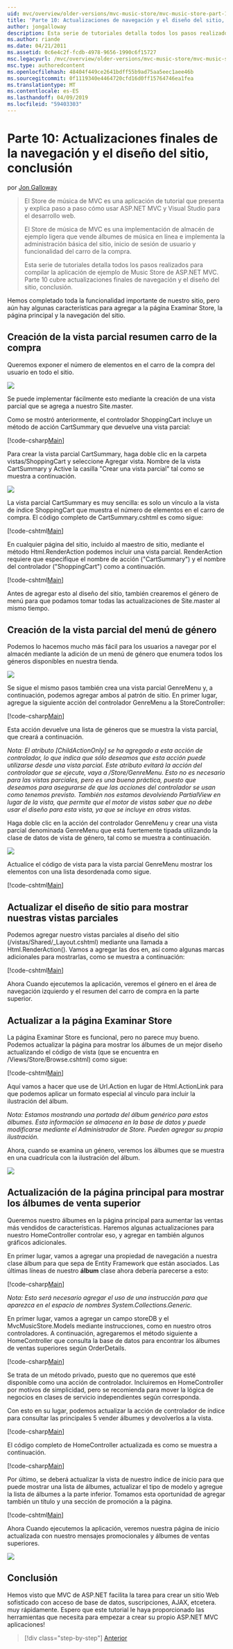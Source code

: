 ```yaml
---
uid: mvc/overview/older-versions/mvc-music-store/mvc-music-store-part-10
title: 'Parte 10: Actualizaciones de navegación y el diseño del sitio, conclusión finales | Microsoft Docs'
author: jongalloway
description: Esta serie de tutoriales detalla todos los pasos realizados para compilar la aplicación de ejemplo de Music Store de ASP.NET MVC. Parte 10 cubre actualizaciones finales de navegación y S...
ms.author: riande
ms.date: 04/21/2011
ms.assetid: 0c6e4c2f-fcdb-4978-9656-1990c6f15727
msc.legacyurl: /mvc/overview/older-versions/mvc-music-store/mvc-music-store-part-10
msc.type: authoredcontent
ms.openlocfilehash: 48404f449ce2641bdff55b9ad75aa5eec1aee46b
ms.sourcegitcommit: 0f1119340e4464720cfd16d0ff15764746ea1fea
ms.translationtype: MT
ms.contentlocale: es-ES
ms.lasthandoff: 04/09/2019
ms.locfileid: "59403303"
---
```

# <a name="part-10-final-updates-to-navigation-and-site-design-conclusion"></a>Parte 10: Actualizaciones finales de la navegación y el diseño del sitio, conclusión

por [Jon Galloway](https://github.com/jongalloway)

> El Store de música de MVC es una aplicación de tutorial que presenta y explica paso a paso cómo usar ASP.NET MVC y Visual Studio para el desarrollo web.  
>   
> El Store de música de MVC es una implementación de almacén de ejemplo ligera que vende álbumes de música en línea e implementa la administración básica del sitio, inicio de sesión de usuario y funcionalidad del carro de la compra.  
>   
> Esta serie de tutoriales detalla todos los pasos realizados para compilar la aplicación de ejemplo de Music Store de ASP.NET MVC. Parte 10 cubre actualizaciones finales de navegación y el diseño del sitio, conclusión.


Hemos completado toda la funcionalidad importante de nuestro sitio, pero aún hay algunas características para agregar a la página Examinar Store, la página principal y la navegación del sitio.

## <a name="creating-the-shopping-cart-summary-partial-view"></a>Creación de la vista parcial resumen carro de la compra

Queremos exponer el número de elementos en el carro de la compra del usuario en todo el sitio.

![](mvc-music-store-part-10/_static/image1.png)

Se puede implementar fácilmente esto mediante la creación de una vista parcial que se agrega a nuestro Site.master.

Como se mostró anteriormente, el controlador ShoppingCart incluye un método de acción CartSummary que devuelve una vista parcial:

[!code-csharp[Main](mvc-music-store-part-10/samples/sample1.cs)]

Para crear la vista parcial CartSummary, haga doble clic en la carpeta vistas/ShoppingCart y seleccione Agregar vista. Nombre de la vista CartSummary y Active la casilla "Crear una vista parcial" tal como se muestra a continuación.

![](mvc-music-store-part-10/_static/image2.png)

La vista parcial CartSummary es muy sencilla: es solo un vínculo a la vista de índice ShoppingCart que muestra el número de elementos en el carro de compra. El código completo de CartSummary.cshtml es como sigue:

[!code-cshtml[Main](mvc-music-store-part-10/samples/sample2.cshtml)]

En cualquier página del sitio, incluido al maestro de sitio, mediante el método Html.RenderAction podemos incluir una vista parcial. RenderAction requiere que especifique el nombre de acción ("CartSummary") y el nombre del controlador ("ShoppingCart") como a continuación.

[!code-cshtml[Main](mvc-music-store-part-10/samples/sample3.cshtml)]

Antes de agregar esto al diseño del sitio, también crearemos el género de menú para que podamos tomar todas las actualizaciones de Site.master al mismo tiempo.

## <a name="creating-the-genre-menu-partial-view"></a>Creación de la vista parcial del menú de género

Podemos lo hacemos mucho más fácil para los usuarios a navegar por el almacén mediante la adición de un menú de género que enumera todos los géneros disponibles en nuestra tienda.

![](mvc-music-store-part-10/_static/image3.png)

Se sigue el mismo pasos también crea una vista parcial GenreMenu y, a continuación, podemos agregar ambos al patrón de sitio. En primer lugar, agregue la siguiente acción del controlador GenreMenu a la StoreController:

[!code-csharp[Main](mvc-music-store-part-10/samples/sample4.cs)]

Esta acción devuelve una lista de géneros que se muestra la vista parcial, que creará a continuación.

*Nota: El atributo [ChildActionOnly] se ha agregado a esta acción de controlador, lo que indica que sólo deseamos que esta acción puede utilizarse desde una vista parcial. Este atributo evitará la acción del controlador que se ejecute, vaya a /Store/GenreMenu. Esto no es necesario para las vistas parciales, pero es una buena práctica, puesto que deseamos para asegurarse de que las acciones del controlador se usan como tenemos previsto. También nos estamos devolviendo PartialView en lugar de la vista, que permite que el motor de vistas saber que no debe usar el diseño para esta vista, ya que se incluye en otras vistas.*

Haga doble clic en la acción del controlador GenreMenu y crear una vista parcial denominada GenreMenu que está fuertemente tipada utilizando la clase de datos de vista de género, tal como se muestra a continuación.

![](mvc-music-store-part-10/_static/image4.png)

Actualice el código de vista para la vista parcial GenreMenu mostrar los elementos con una lista desordenada como sigue.

[!code-cshtml[Main](mvc-music-store-part-10/samples/sample5.cshtml)]

## <a name="updating-site-layout-to-display-our-partial-views"></a>Actualizar el diseño de sitio para mostrar nuestras vistas parciales

Podemos agregar nuestro vistas parciales al diseño del sitio (/vistas/Shared/\_Layout.cshtml) mediante una llamada a Html.RenderAction(). Vamos a agregar las dos en, así como algunas marcas adicionales para mostrarlas, como se muestra a continuación:

[!code-cshtml[Main](mvc-music-store-part-10/samples/sample6.cshtml)]

Ahora Cuando ejecutemos la aplicación, veremos el género en el área de navegación izquierdo y el resumen del carro de compra en la parte superior.

## <a name="update-to-the-store-browse-page"></a>Actualizar a la página Examinar Store

La página Examinar Store es funcional, pero no parece muy bueno. Podemos actualizar la página para mostrar los álbumes de un mejor diseño actualizando el código de vista (que se encuentra en /Views/Store/Browse.cshtml) como sigue:

[!code-cshtml[Main](mvc-music-store-part-10/samples/sample7.cshtml)]

Aquí vamos a hacer que use de Url.Action en lugar de Html.ActionLink para que podemos aplicar un formato especial al vínculo para incluir la ilustración del álbum.

*Nota: Estamos mostrando una portada del álbum genérico para estos álbumes. Esta información se almacena en la base de datos y puede modificarse mediante el Administrador de Store. Pueden agregar su propia ilustración.*

Ahora, cuando se examina un género, veremos los álbumes que se muestra en una cuadrícula con la ilustración del álbum.

![](mvc-music-store-part-10/_static/image5.png)

## <a name="updating-the-home-page-to-show-top-selling-albums"></a>Actualización de la página principal para mostrar los álbumes de venta superior

Queremos nuestro álbumes en la página principal para aumentar las ventas más vendidos de características. Haremos algunas actualizaciones para nuestro HomeController controlar eso, y agregar en también algunos gráficos adicionales.

En primer lugar, vamos a agregar una propiedad de navegación a nuestra clase álbum para que sepa de Entity Framework que están asociados. Las últimas líneas de nuestro **álbum** clase ahora debería parecerse a esto:

[!code-csharp[Main](mvc-music-store-part-10/samples/sample8.cs)]

*Nota: Esto será necesario agregar el uso de una instrucción para que aparezca en el espacio de nombres System.Collections.Generic.*

En primer lugar, vamos a agregar un campo storeDB y el MvcMusicStore.Models mediante instrucciones, como en nuestro otros controladores. A continuación, agregaremos el método siguiente a HomeController que consulta la base de datos para encontrar los álbumes de ventas superiores según OrderDetails.

[!code-csharp[Main](mvc-music-store-part-10/samples/sample9.cs)]

Se trata de un método privado, puesto que no queremos que esté disponible como una acción de controlador. Incluiremos en HomeController por motivos de simplicidad, pero se recomienda para mover la lógica de negocios en clases de servicio independientes según corresponda.

Con esto en su lugar, podemos actualizar la acción de controlador de índice para consultar las principales 5 vender álbumes y devolverlos a la vista.

[!code-csharp[Main](mvc-music-store-part-10/samples/sample10.cs)]

El código completo de HomeController actualizada es como se muestra a continuación.

[!code-csharp[Main](mvc-music-store-part-10/samples/sample11.cs)]

Por último, se deberá actualizar la vista de nuestro índice de inicio para que puede mostrar una lista de álbumes, actualizar el tipo de modelo y agregue la lista de álbumes a la parte inferior. Tomamos esta oportunidad de agregar también un título y una sección de promoción a la página.

[!code-cshtml[Main](mvc-music-store-part-10/samples/sample12.cshtml)]

Ahora Cuando ejecutemos la aplicación, veremos nuestra página de inicio actualizada con nuestro mensajes promocionales y álbumes de ventas superiores.

![](mvc-music-store-part-10/_static/image1.jpg)

## <a name="conclusion"></a>Conclusión

Hemos visto que MVC de ASP.NET facilita la tarea para crear un sitio Web sofisticado con acceso de base de datos, suscripciones, AJAX, etcetera. muy rápidamente. Espero que este tutorial le haya proporcionado las herramientas que necesita para empezar a crear su propio ASP.NET MVC aplicaciones!


> [!div class="step-by-step"]
> [Anterior](mvc-music-store-part-9.md)
